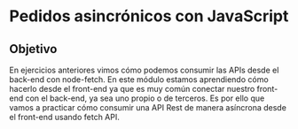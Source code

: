 # Pedidos asincrónicos con JavaScript

## Objetivo
En ejercicios anteriores vimos cómo podemos consumir las APIs desde el back-end con
node-fetch. En este módulo estamos aprendiendo cómo hacerlo desde el front-end ya que
es muy común conectar nuestro front-end con el back-end, ya sea uno propio o de
terceros. Es por ello que vamos a practicar cómo consumir una API Rest de manera
asíncrona desde el front-end usando fetch API.
